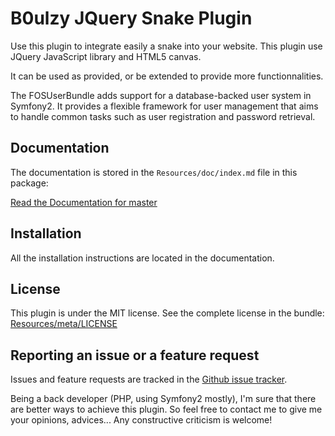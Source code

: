 B0ulzy JQuery Snake Plugin
==========================

Use this plugin to integrate easily a snake into your website. 
This plugin use JQuery JavaScript library and HTML5 canvas. 

It can be used as provided, or be extended to provide more functionnalities. 

The FOSUserBundle adds support for a database-backed user system in Symfony2.
It provides a flexible framework for user management that aims to handle
common tasks such as user registration and password retrieval.


Documentation
-------------

The documentation is stored in the `Resources/doc/index.md` file in this package:

[Read the Documentation for master](https://github.com/B0ulzy/Snake/blob/dev/Resources/doc/index.md)

Installation
------------

All the installation instructions are located in the documentation.

License
-------

This plugin is under the MIT license. See the complete license in the bundle: [Resources/meta/LICENSE](https://github.com/B0ulzy/Snake/blob/dev/Resources/meta/LICENSE)

Reporting an issue or a feature request
---------------------------------------

Issues and feature requests are tracked in the [Github issue tracker](https://github.com/B0ulzy/Snake/issues).



Being a back developer (PHP, using Symfony2 mostly), I'm sure that there are better ways to achieve this plugin. 
So feel free to contact me to give me your opinions, advices... Any constructive criticism is welcome!
